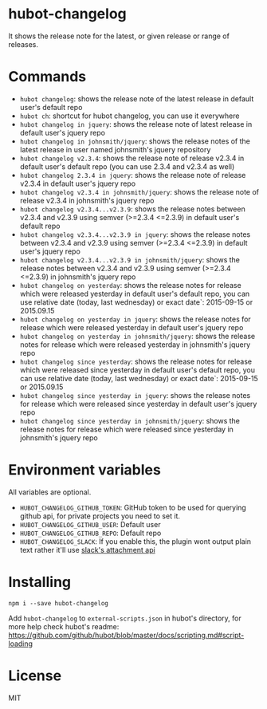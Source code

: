 hubot-changelog
====

It shows the release note for the latest, or given release or range of releases.


# Commands

* `hubot changelog`: shows the release note of the latest release in default user's default repo
* `hubot ch`: shortcut for hubot changelog, you can use it everywhere
* `hubot changelog in jquery`: shows the release note of latest release in default user's jquery repo
* `hubot changelog in johnsmith/jquery`: shows the release notes of the latest release in user named johnsmith's jquery repository
* `hubot changelog v2.3.4`: shows the release note of release v2.3.4 in default user's default repo (you can use 2.3.4 and v2.3.4 as well)
* `hubot changelog 2.3.4 in jquery`: shows the release note of release v2.3.4 in default user's jquery repo
* `hubot changelog v2.3.4 in johnsmith/jquery`: shows the release note of release v2.3.4 in johnsmith's jquery repo
* `hubot changelog v2.3.4...v2.3.9`: shows the release notes between v2.3.4 and v2.3.9 using semver (>=2.3.4 <=2.3.9) in default user's default repo
* `hubot changelog v2.3.4...v2.3.9 in jquery`: shows the release notes between v2.3.4 and v2.3.9 using semver (>=2.3.4 <=2.3.9) in default user's jquery repo
* `hubot changelog v2.3.4...v2.3.9 in johnsmith/jquery`: shows the release notes between v2.3.4 and v2.3.9 using semver (>=2.3.4 <=2.3.9) in johnsmith's jquery repo
* `hubot changelog on yesterday`: shows the release notes for release which were released yesterday in default user's default repo, you can use relative date (today, last wednesday) or exact date`: 2015-09-15 or 2015.09.15
* `hubot changelog on yesterday in jquery`: shows the release notes for release which were released yesterday in default user's jquery repo
* `hubot changelog on yesterday in johnsmith/jquery`: shows the release notes for release which were released yesterday in johnsmith's jquery repo
* `hubot changelog since yesterday`: shows the release notes for release which were released since yesterday in default user's default repo, you can use relative date (today, last wednesday) or exact date`: 2015-09-15 or 2015.09.15
* `hubot changelog since yesterday in jquery`: shows the release notes for release which were released since yesterday in default user's jquery repo
* `hubot changelog since yesterday in johnsmith/jquery`: shows the release notes for release which were released since yesterday in johnsmith's jquery repo

# Environment variables

All variables are optional.

* `HUBOT_CHANGELOG_GITHUB_TOKEN`: GitHub token to be used for querying github api, for private projects you need to set it.
* `HUBOT_CHANGELOG_GITHUB_USER`: Default user
* `HUBOT_CHANGELOG_GITHUB_REPO`: Default repo
* `HUBOT_CHANGELOG_SLACK`: If you enable this, the plugin wont output plain text rather it'll use [slack's attachment api](https://api.slack.com/docs/attachments)

# Installing

```
npm i --save hubot-changelog
```

Add `hubot-changelog` to `external-scripts.json` in hubot's directory, for more help check hubot's readme: https://github.com/github/hubot/blob/master/docs/scripting.md#script-loading
# License

MIT
